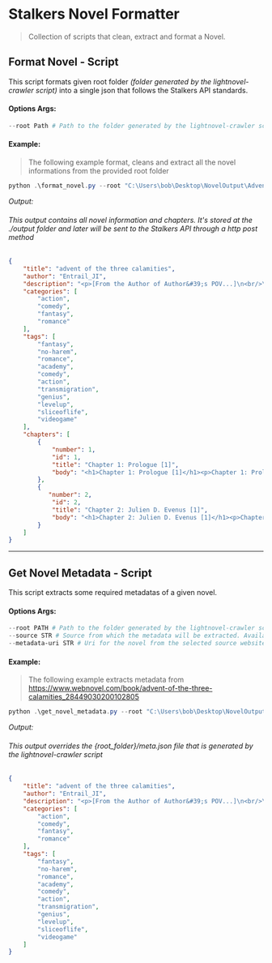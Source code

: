 # Stalkers Novel Formatter
> Collection of scripts that clean, extract and format a Novel. 

## Format Novel - Script
This script formats given root folder _(folder generated by the lightnovel-crawler script)_ into a single json that follows the Stalkers API standards.

#### Options Args:
```powershell
--root Path # Path to the folder generated by the lightnovel-crawler script
```

#### Example:
> The following example format, cleans and extract all the novel informations from the provided root folder
```powershell
python .\format_novel.py --root "C:\Users\bob\Desktop\NovelOutput\AdventOfTheThreeCalamities" # --root is the folder generated by the lightnovel-crawler script
```

_Output:_
###### This output contains all novel information and chapters. It's stored at the _./output_ folder and later will be sent to the Stalkers API through a http post method
```json
{
    "title": "advent of the three calamities",
    "author": "Entrail_JI",
    "description": "<p>[From the Author of Author&#39;s POV...]\n<br/>\n<br/>Emotions are like a drug to us.\n<br/>\n<br/>The more we have them, the more we become addicted\n<br/>",
    "categories": [
        "action",
        "comedy",
        "fantasy",
        "romance"
    ],
    "tags": [
        "fantasy",
        "no-harem",
        "romance",
        "academy",
        "comedy",
        "action",
        "transmigration",
        "genius",
        "levelup",
        "sliceoflife",
        "videogame"
    ],
    "chapters": [
        {
            "number": 1,
            "id": 1,
            "title": "Chapter 1: Prologue [1]",
            "body": "<h1>Chapter 1: Prologue [1]</h1><p>Chapter 1: Prologue [1]</p><p>Emotions.</p><p>A strong feeling (reaction) deriving from one&#39;s circumstances, mood, or relationship with others.</p><p>Inever fully understood them.</p><p>They weren&#39;t foreign to me—Anger, Sadness, Fear, Guilt...—I&#39;ve experienced them all. Plenty of times before.</p><p>As humans, we were inherently designed to feel them.</p>..."
        },
        {
           "number": 2,
            "id": 2,
            "title": "Chapter 2: Julien D. Evenus [1]",
            "body": "<h1>Chapter 2: Julien D. Evenus [1]</h1><p>Chapter 2: Julien D. Evenus [1]</p><p><i>&#39;Uh... I&#39;m still alive?&#39;</i></p><p>There was no way. But... I was starting to doubt it. That was despite feeling certain that I had drawn my last breath.</p>..."
        }
    ]
}
```


***

## Get Novel Metadata - Script
This script extracts some required metadatas of a given novel.

#### Options Args:
```powershell
--root PATH # Path to the folder generated by the lightnovel-crawler script
--source STR # Source from which the metadata will be extracted. Available Sources: ["WebnovelDotCom", "LightnovelUpdates"]
--metadata-uri STR # Uri for the novel from the selected source website.
```

#### Example:
> The following example extracts metadata from https://www.webnovel.com/book/advent-of-the-three-calamities_28449030200102805
```powershell
python .\get_novel_metadata.py --root "C:\Users\bob\Desktop\NovelOutput\AdventOfTheThreeCalamities" --source "WebnovelDotCom" --metadata-uri "advent-of-the-three-calamities_28449030200102805"
```
_Output:_
###### This output overrides the {root_folder}/meta.json file that is generated by the lightnovel-crawler script
```json
{
    "title": "advent of the three calamities",
    "author": "Entrail_JI",
    "description": "<p>[From the Author of Author&#39;s POV...]\n<br/>\n<br/>Emotions are like a drug to us.\n<br/>\n<br/>The more we experience them, the more we become addicted.\n<br/>\n<br/>The hardest part is not letting them consume us.\n<br/>\n<br/>But it&#39;s already too late for me.\n<br/>\n<br/>I&#39;ve already been swallowed whole. \n<br/>\n<br/>*** \n<br/>\n<br/>I had no knowledge of the game. \n<br/>\n<br/>I was meant to have died. \n<br/>\n<br/>And yet, I found myself in this situation. \n<br/>\n<br/>A game I had never played before. A character I was unfamiliar with, and... A world that seemed to want to swallow me whole with every move I made. \n<br/>\n<br/>What the hell is going on?\n<br/>\n<br/>...and who am I?\n<br/>\n<br/>***\n<br/>Discord : https://discord.gg/PEbN7fc2ww</p>",
    "categories": [
        "action",
        "comedy",
        "fantasy",
        "romance"
    ],
    "tags": [
        "fantasy",
        "no-harem",
        "romance",
        "academy",
        "comedy",
        "action",
        "transmigration",
        "genius",
        "levelup",
        "sliceoflife",
        "videogame"
    ]
}
```